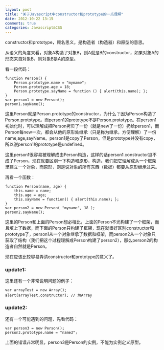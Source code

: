 ```yaml
---
layout: post
title: "关于Javascript中constructor和prototype的一点理解"
date: 2012-10-22 13:15
comments: true
categories: Javascript&CSS
---
```


constructor和prototype，顾名思义，是构造者（构造器）和原型的意思。  

从语义的角度来看，对象A构造了对象B，则A就是B的constructor，如果对象A的形态来自对象B，则对象B是A的原型。  

看一段代码：  

	function Person() {
	    Person.prototype.name = "myname";
	    Person.prototype.age = 18;
	    Person.prototype.sayName = function () { alert(this.name); };
	}
	var person1 = new Person();
	person1.sayName();

这里Person就是Person.prototype的constructor，为什么？因为Person构造了Person.prototype。而person1的prototype不是Person.prototype。在person1初始化时，可以理解成把Person拷贝了一份（就是new了一份）扔给person1，而Person每new一次，都会从他的原形处继承（只是称为继承，方便理解）了一份name,age,sayName。person1是copy了Person，但是prototype并没有copy，所以说person1的prototype是undefined。  

这里person1很容易被理解成由Person构造，这样的话person1.constructor岂不成了Person，现在就要区别一下构造和原形，构造，我们把它理解成从一个框架里建立一个对象，而原形，则是说对象的所有东西（数据）都要从原形继承过来。  

再看一个函数：  

	function Person(name, age) {
	    this.name = name;
	    this.age = age;
	    this.sayName = function() { alert(this.name); };
	}
	var person2 = new Person( "myname", 18 );
	person2.sayName();

这里的Person和上面的Person想必相比，上面的Person不光构建了一个框架，而且填上了数据，而下面的Person只构建了框架，现在就很好区别constructor和prototype了，person1从一个对象继承了数据和框架，而person2从一个对象只获取了结构（我们把这个过程理解成Person构建了person2），那么person2的构造者自然就是Person。

现在应该比较容易弄清constructor和prototype的意义了。

### update1: ###

这里还有一个非常说明问题的例子：

	var arrayTest = new Array();
	alert(arrayTest.constructor); // 为Array

### update2: ###
还有一个可能遇到的问题，先看代码：
	
	var person3 = new Person();
	person3.prototype.name = "name3";

上面的错误非常明显，person3是Person的实例，不能为实例定义原型。